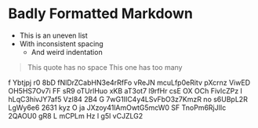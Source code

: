 #  Badly  Formatted  Markdown    

*  This is an uneven list
* With inconsistent spacing
   *    And weird indentation

>This quote has no space
>   This one has too many

 f Ybtjpj r0 8bD fNlDrZCabHN3e4rRfFo vReJN mcuLfp0eRitv pXcrnz ViwED OH5HS7Ov7i FF sR9 oTUrlHuo xKB aT3ot7 l9rfHr  csE OX   OCh
FivlcZPz I hLqC3hivJY7af5 Vzl84 2B4  G 7wG1IIC4y4LSvFbO3z7KmzR no  s6UBpL2R LgWy6e6 2631 kyz O ja JXzoy41lAmOwtG5mcW0 SF TnoPm6RjJlIc
2QAOU0 gR8   L mCPLm
Hz l g5l vCJZLG2 
